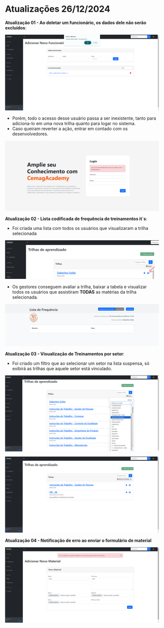 # Atualizações 26/12/2024

**Atualização 01 - Ao deletar um funcionário, os dados dele não serão excluídos**:

![alt text](/documentacao/imgs_documentacao/excluir_funcionario.png)

- Porém, todo o acesso desse usuário passa a ser inexistente, tanto para adiciona-lo em uma nova trilha quanto para logar no sistema.
- Caso queiram reverter a ação, entrar em contado com os desenvolvedores.

![alt text](/documentacao/imgs_documentacao/usuario_desativado.png)

**Atualização 02 - Lista codificada de frequência de treinamentos it´s**:

- Foi criada uma lista com todos os usuários que visualizaram a trilha selecionada

![alt text](/documentacao/imgs_documentacao/lista_its_acesso.png)

- Os gestores conseguem avaliar a trilha, baixar a tabela e visualizar todos os usuários que assistiram **TODAS** as matérias da trilha selecionada. 

![alt text](/documentacao/imgs_documentacao/lista_de_frequencia.png)


**Atualização 03 - Visualização de Treinamentos por setor**:

- Foi criado um filtro que ao selecionar um setor na lista suspensa, só exibirá as trilhas que aquele setor está vinculado.

![alt text](/documentacao/imgs_documentacao/lista-its02.png)

![alt text](/documentacao/imgs_documentacao/lista-its01.png)

**Atualização 04 - Notificação de erro ao enviar o formulário de material**

![alt text](/documentacao/imgs_documentacao/notificacao_erro.png)